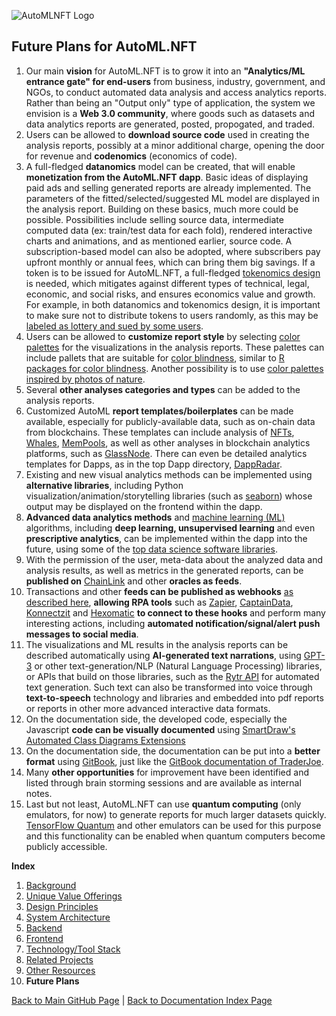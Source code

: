 ![AutoMLNFT Logo](./img/logo.png) 

## Future Plans for AutoML.NFT

1. Our main **vision** for AutoML.NFT is to grow it into an **"Analytics/ML entrance gate" for end-users** from business, industry, government, and NGOs, to conduct automated data analysis and access analytics reports. Rather than being an "Output only" type of application, the system we envision is a **Web 3.0 community**, where goods such as datasets and data analytics reports are generated, posted, propogated, and traded. 
2. Users can be allowed to **download source code** used in creating the analysis reports, possibly at a minor additional charge, opening the door for revenue and **codenomics** (economics of code).
3. A full-fledged **datanomics** model can be created, that will enable **monetization from the AutoML.NFT dapp**. Basic ideas of displaying paid ads and selling generated reports are already implemented. The parameters of the fitted/selected/suggested ML model are displayed in the analysis report. Building on these basics, much more could be possible. Possibilities include selling source data, intermediate computed data (ex: train/test data for each fold), rendered interactive charts and animations, and as mentioned earlier, source code. A subscription-based model can also be adopted, where subscribers pay upfront monthly or annual fees, which can bring them big savings. If a token is to be issued for AutoML.NFT, a full-fledged [tokenomics design](https://maxyampolsky.medium.com/how-to-design-tokenomics-for-your-cryptocurrency-the-basics-of-creating-your-token-9a0375cb9479) is needed, which mitigates against different types of technical, legal, economic, and social risks, and ensures economics value and growth. For example, in both datanomics and tokenomics design, it is important to make sure not to distribute tokens to users randomly, as this may be [labeled as lottery and sued by some users](https://cryptobriefing.com/a-guy-put-10-ethereum-defi-app/).
4. Users can be allowed to **customize report style** by selecting [color palettes](https://www.crazyegg.com/blog/website-color-palettes/) for the visualizations in the analysis reports. These palettes can include pallets that are suitable for [color blindness](https://www.color-blindness.com/), similar to [R packages for color blindness](https://www.datanovia.com/en/blog/top-r-color-palettes-to-know-for-great-data-visualization/). Another possibility is to use [color palettes inspired by photos of nature](https://sarahrenaeclark.com/color-palettes/).
5. Several **other analyses categories and types** can be added to the analysis reports. 
6. Customized AutoML **report templates/boilerplates** can be made available, especially for publicly-available data, such as on-chain data from blockchains. These templates can include analysis of [NFTs](https://dune.xyz/panta_rhei/NFt), [Whales](https://www.whalestats.com/analysis-of-the-top-1000-avalanche-wallets), [MemPools](https://www.youtube.com/watch?v=NhAelJJtr4k), as well as other analyses in blockchain analytics platforms, such as [GlassNode](https://glassnode.com). There can even be detailed analytics templates for Dapps, as in the top Dapp directory, [DappRadar](https://dappradar.com/).
7. Existing and new visual analytics methods can be implemented using **alternative libraries**, including Python visualization/animation/storytelling libraries (such as [seaborn](https://seaborn.pydata.org/examples/index.html)) whose output may be displayed on the frontend within the dapp.
8. **Advanced data analytics methods** and [machine learning (ML)](https://www.coursera.org/collections/machine-learning) algorithms, including **deep learning, unsupervised learning** and even **prescriptive analytics**, can be implemented within the dapp into the future, using some of the [top data science software libraries](https://towardsdatascience.com/8-booming-data-science-libraries-you-must-watch-out-in-2022-cec2dbb42437).
9. With the permission of the user, meta-data about the analyzed data and analysis results, as well as metrics in the generated reports, can be **published on** [ChainLink](https://chain.link) and other **oracles as feeds**.  
10. Transactions and other **feeds can be published as webhooks** [as described here](https://www.youtube.com/watch?v=41NOoEz3Tzc), **allowing RPA tools** such as [Zapier](https://zapier.com/), [CaptainData](https://app.captaindata.co), [Konnectzit](https://app.konnectzit.com) and [Hexomatic](https://hexomatic.com) **to connect to these hooks** and perform many interesting actions, including **automated notification/signal/alert push messages to social media**.
11. The visualizations and ML results in the analysis reports can be described automatically using **AI-generated text narrations**, using [GPT-3](https://openai.com/blog/openai-api/) or other text-generation/NLP (Natural Language Processing) libraries, or APIs that build on those libraries, such as the [Rytr API](https://rytr.me/developers/api#register) for automated text generation. Such text can also be transformed into voice through **text-to-speech** technology and libraries and embedded into pdf reports or reports in other more advanced interactive data formats.
12. On the documentation side, the developed code, especially the Javascript **code can be visually documented** using [SmartDraw's Automated Class Diagrams Extensions](htpps://www.smartdraw.com/developers/extensions/class-diagram.htm)
13. On the documentation side, the documentation can be put into a **better format** using [GitBook](https://gitbook.com), just like the [GitBook documentation of TraderJoe](https://docs.traderjoexyz.com/main/welcome/master).
14. Many **other opportunities** for improvement have been identified and listed through brain storming sessions and are available as internal notes.
15. Last but not least, AutoML.NFT can use **quantum computing** (only emulators, for now) to generate reports for much larger datasets quickly. [TensorFlow Quantum](https://www.tensorflow.org/quantum) and other emulators can be used for this purpose and this functionality can be enabled when quantum computers become publicly accessible.

**Index**

1. [Background](Background.md)
2. [Unique Value Offerings](UniqueValueOfferings.md)
3. [Design Principles](DesignPrinciples.md)
4. [System Architecture](SystemArchitecture.md)
5. [Backend](Backend.md)
6. [Frontend](Frontend.md)
7. [Technology/Tool Stack](TechnologyStack.md)
8. [Related Projects](RelatedProjects.md)
9. [Other Resources](OtherResources.md)
10. **Future Plans**

<hline></hline>

[Back to Main GitHub Page](../README.md) | [Back to Documentation Index Page](Documentation.md)

